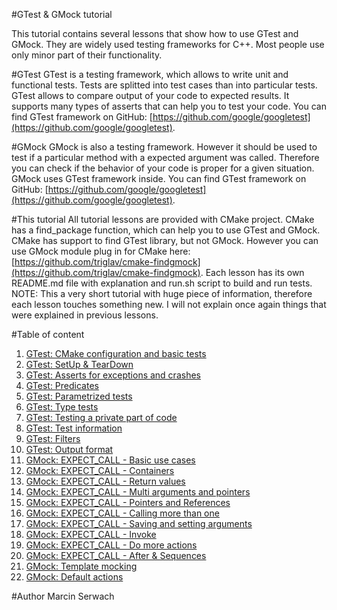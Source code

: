 #GTest & GMock tutorial

This tutorial contains several lessons that show how to use GTest and GMock. They are widely used testing frameworks for C++. Most people use only minor part of their functionality.

#GTest
GTest is a testing framework, which allows to write unit and functional tests. Tests are splitted into test cases than into particular tests. GTest allows to compare output of your code to expected results. It supports many types of asserts that can help you to test your code. You can find GTest framework on GitHub: [https://github.com/google/googletest](https://github.com/google/googletest).

#GMock
GMock is also a testing framework. However it should be used to test if a particular method with a expected argument was called. Therefore you can check if the behavior of your code is proper for a given situation. GMock uses GTest framework inside. You can find GTest framework on GitHub: [https://github.com/google/googletest](https://github.com/google/googletest).

#This tutorial
All tutorial lessons are provided with CMake project. CMake has a find_package function, which can help you to use GTest and GMock. CMake has support to find GTest library, but not GMock. However you can use GMock module plug in for CMake here: [https://github.com/triglav/cmake-findgmock](https://github.com/triglav/cmake-findgmock).
Each lesson has its own README.md file with explanation and run.sh script to build and run tests. 
NOTE: This a very short tutorial with huge piece of information, therefore each lesson touches something new. I will not explain once again things that were explained in previous lessons.

#Table of content
1. [GTest: CMake configuration and basic tests](https://github.com/iblis-ms/tutorials/tree/master/GTest_GMock/Lesson1_Configuration_And_Simple_Tests)
2. [GTest: SetUp & TearDown](https://github.com/iblis-ms/tutorials/tree/master/GTest_GMock/Lesson2_SetUp_TearDown)
3. [GTest: Asserts for exceptions and crashes](https://github.com/iblis-ms/tutorials/tree/master/GTest_GMock/Lesson3_Assert_Exceptions_And_Crashes)
4. [GTest: Predicates](https://github.com/iblis-ms/tutorials/tree/master/GTest_GMock/Lesson4_Predicates)
5. [GTest: Parametrized tests](https://github.com/iblis-ms/tutorials/tree/master/GTest_GMock/Lesson5_Parametrized_tests)
6. [GTest: Type tests](https://github.com/iblis-ms/tutorials/tree/master/GTest_GMock/Lesson6_Type_Tests)
7. [GTest: Testing a private part of code](https://github.com/iblis-ms/tutorials/tree/master/GTest_GMock/Lesson7_Testing_Private_Code)
8. [GTest: Test information](https://github.com/iblis-ms/tutorials/tree/master/GTest_GMock/Lesson8_Test_Information)
9. [GTest: Filters](https://github.com/iblis-ms/tutorials/tree/master/GTest_GMock/Lesson9_Filter)
10. [GTest: Output format](https://github.com/iblis-ms/tutorials/tree/master/GTest_GMock/Lesson10_Output)
11. [GMock: EXPECT_CALL - Basic use cases](https://github.com/iblis-ms/tutorials/tree/master/GTest_GMock/Lesson11_Expect_Call_Basics)
12. [GMock: EXPECT_CALL - Containers](https://github.com/iblis-ms/tutorials/tree/master/GTest_GMock/Lesson12_Expect_Call_Containers)
13. [GMock: EXPECT_CALL - Return values](https://github.com/iblis-ms/tutorials/tree/master/GTest_GMock/Lesson13_Expect_Call_Return)
14. [GMock: EXPECT_CALL - Multi arguments and pointers](https://github.com/iblis-ms/tutorials/tree/master/GTest_GMock/Lesson14_Expect_Call_Multi_Argument)
15. [GMock: EXPECT_CALL - Pointers and References](https://github.com/iblis-ms/tutorials/tree/master/GTest_GMock/Lesson15_Expect_Call_Pointers_References)
16. [GMock: EXPECT_CALL - Calling more than one](https://github.com/iblis-ms/tutorials/tree/master/GTest_GMock/Lesson16_Expect_Call_Repeat_Calling)
17. [GMock: EXPECT_CALL - Saving and setting arguments](https://github.com/iblis-ms/tutorials/tree/master/GTest_GMock/Lesson17_Expect_Call_Save_And_Set_Args)
18. [GMock: EXPECT_CALL - Invoke](https://github.com/iblis-ms/tutorials/tree/master/GTest_GMock/Lesson18_Expect_Call_Invoke)
19. [GMock: EXPECT_CALL - Do more actions](https://github.com/iblis-ms/tutorials/tree/master/GTest_GMock/Lesson19_Expect_Call_Do_More_Actions)
20. [GMock: EXPECT_CALL - After & Sequences](https://github.com/iblis-ms/tutorials/tree/master/GTest_GMock/Lesson20_Expect_Call_After_And_Sequences)
21. [GMock: Template mocking](https://github.com/iblis-ms/tutorials/tree/master/GTest_GMock/Lesson21_Expect_Call_Templates)
22. [GMock: Default actions](https://github.com/iblis-ms/tutorials/tree/master/GTest_GMock/Lesson22_Default_Action)


#Author
Marcin Serwach
